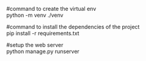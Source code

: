 #command to create the virtual env<br/>
python -m venv  ./venv <br/>

#command to install the dependencies of the project<br/>
pip install -r requirements.txt<br/>

#setup the web server<br/>
python manage.py runserver <br/>    

